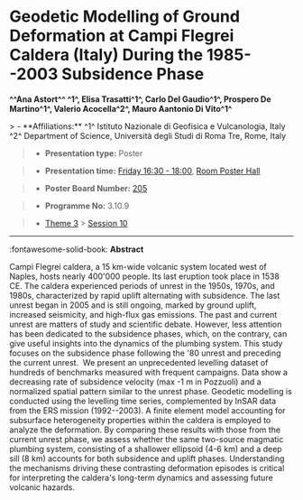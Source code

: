 # Geodetic Modelling of Ground Deformation at Campi Flegrei Caldera (Italy) During the 1985--2003 Subsidence Phase

**^^Ana Astort^^ ^1^, Elisa Trasatti^1^, Carlo Del Gaudio^1^, Prospero De Martino^1^, Valerio Acocella^2^, Mauro Aantonio Di Vito^1^**

<!-- more -->> - **Affiliations:** ^1^ Istituto Nazionale di Geofisica e Vulcanologia, Italy  ^2^ Department of Science, Università degli Studi di Roma Tre, Rome, Italy 

> - **Presentation type:** Poster

> - **Presentation time:** [Friday 16:30 - 18:00](../sessions_comparison.md#__tabbed_4_6), [Room Poster Hall](../maps_venue.md#__tabbed_1_1)

> - **Poster Board Number:** [205](../map_poster_boards.md#friday)

> - **Programme No:** 3.10.9

> - [Theme 3](../theme3.md) > [Session 10](../sessions/session-3-10.md)

--- 

:fontawesome-solid-book: **Abstract**

Campi Flegrei caldera, a 15 km-wide volcanic system located west of Naples, hosts nearly 400'000 people. Its last eruption took place in 1538 CE. The caldera experienced periods of unrest in the 1950s, 1970s, and 1980s, characterized by rapid uplift alternating with subsidence. The last unrest began in 2005 and is still ongoing, marked by ground uplift, increased seismicity, and high-flux gas emissions.
The past and current unrest are matters of study and scientific debate. However, less attention has been dedicated to the subsidence phases, which, on the contrary, can give useful insights into the dynamics of the plumbing system. This study focuses on the subsidence phase following the '80 unrest and preceding the current unrest.  We present an unprecedented levelling dataset of hundreds of benchmarks measured with frequent campaigns. Data show a decreasing rate of subsidence velocity (max -1 m in Pozzuoli) and a normalized spatial pattern similar to the unrest phase. Geodetic modelling is conducted using the levelling time series, complemented by InSAR data from the ERS mission (1992--2003). A finite element model accounting for subsurface heterogeneity properties within the caldera is employed to analyze the deformation.
By comparing these results with those from the current unrest phase, we assess whether the same two-source magmatic plumbing system, consisting of a shallower ellipsoid (4-6 km) and a deep sill (8 km) accounts for both subsidence and uplift phases. Understanding the mechanisms driving these contrasting deformation episodes is critical for interpreting the caldera's long-term dynamics and assessing future volcanic hazards.

